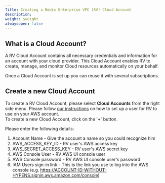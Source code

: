 ```yaml
---
Title: Creating a Redis Enterprise VPC (RV) Cloud Account
description: 
weight: $weight
alwaysopen: false
---
```

## What is a Cloud Account?

A RV Cloud Account contains all necessary credentials and information
for an account with your cloud provider. This Cloud Account enables RV
to create, manage, and monitor Cloud resources automatically on your
behalf.

Once a Cloud Account is set up you can reuse it with several
subscriptions.

## Create a new Cloud Account

To create a RV Cloud Account, please select **Cloud Accounts** from the
right side menu. Please follow [our
instructions](/rv/how-to/creating-aws-user-redis-cloud-private/)
on how to set up a user for RV to use on your AWS account.\
To create a new Cloud Account, click on the '**+**' button.

Please enter the following details:

1.  Account Name - Give the account a name so you could recognize him
2.  AWS\_ACCESS\_KEY\_ID - RV user's AWS access key
3.  AWS\_SECRET\_ACCESS\_KEY - RV user's AWS secret key
4.  AWS Console User - RV AWS UI console user
5.  AWS Console password - RV AWS UI console user's password
6.  IAM Users sign-in link - This is the link you use to log into the
    AWS console (e.g.
    https://ACCOUNT-ID-WITHOUT-HYPENS.signin.aws.amazon.com/console)
